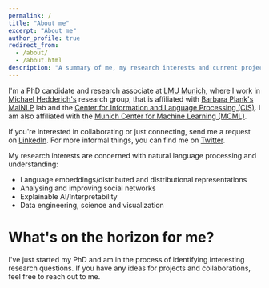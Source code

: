 ```yaml
---
permalink: /
title: "About me"
excerpt: "About me"
author_profile: true
redirect_from: 
  - /about/
  - /about.html
description: "A summary of me, my research interests and current projects."
---
```


I'm a PhD candidate and research associate at [LMU Munich](https://www.lmu.de/en/), where I work in [Michael Hedderich's](https://www.michael-hedderich.de) research group, that is affiliated with [Barbara Plank's](https://bplank.github.io) [MaiNLP](https://mainlp.github.io) lab and the [Center for Information and Language Processing (CIS)](https://www.cis.lmu.de). I am also affiliated with the [Munich Center for Machine Learning (MCML)](https://www.mcml.ai).

If you're interested in collaborating or just connecting, send me a request on [LinkedIn](https://www.linkedin.com/in/florian-eichin/). For more informal things, you can find me on [Twitter](https://twitter.com/florian_eichin).

My research interests are concerned with natural language processing and understanding:
- Language embeddings/distributed and distributional representations
- Analysing and improving social networks
- Explainable AI/Interpretability
- Data engineering, science and visualization

<div style="margin-top: 5%; margin-bottom: 5%; text-align: center;"></div>

What's on the horizon for me?
=====

I've just started my PhD and am in the process of identifying interesting research questions. If you have any ideas for projects and collaborations, feel free to reach out to me.